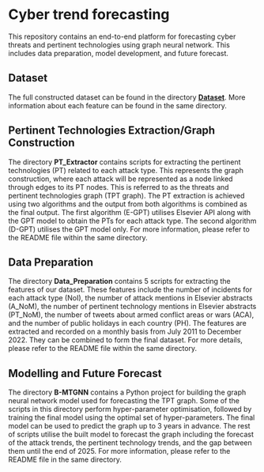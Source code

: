 # Cyber trend forecasting
This repository contains an end-to-end platform for forecasting cyber threats and pertinent technologies using graph neural network. This includes data preparation, model development, and future forecast.

## Dataset
The full constructed dataset can be found in the directory [**Dataset**](https://github.com/zaidalmahmoud/Cyber-trend-forecasting/tree/main/Dataset). More information about each feature can be found in the same directory.

## Pertinent Technologies Extraction/Graph Construction
The directory **PT_Extractor** contains scripts for extracting the pertinent technologies (PT) related to each attack type. This represents the graph construction, where each attack will be represented as a node linked through edges to its PT nodes. This is referred to as the threats and pertinent technologies graph (TPT graph). The PT extraction is achieved using two algorithms and the output from both algorithms is combined as the final output. The first algorithm (E-GPT) utilises Elsevier API along with the GPT model to obtain the PTs for each attack type. The second algorithm (D-GPT) utilises the GPT model only. For more information, please refer to the README file within the same directory.
 
## Data Preparation
The directory **Data_Preparation** contains 5 scripts for extracting the features of our dataset. These features include the number of incidents for each attack type (NoI), the number of attack mentions in Elsevier abstracts (A_NoM), the number of pertinent technology mentions in Elsevier abstracts (PT_NoM), the number of tweets about armed conflict areas or wars (ACA), and the number of public holidays in each country (PH). The features are extracted and recorded on a monthly basis from July 2011 to December 2022. They can be combined to form the final dataset. For more details, please refer to the README file within the same directory.

## Modelling and Future Forecast
The directory **B-MTGNN** contains a Python project for building the graph neural network model used for forecasting the TPT graph. Some of the scripts in this directory perform hyper-parameter optimisation, followed by training the final model using the optimal set of hyper-parameters. The final model can be used to predict the graph up to 3 years in advance. The rest of scripts utilise the built model to forecast the graph including the forecast of the attack trends, the pertinent technology trends, and the gap between them until the end of 2025. For more information, please refer to the README file in the same directory.
